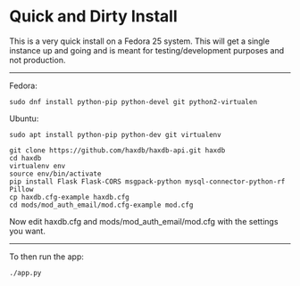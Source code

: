 # Quick and Dirty Install

This is a very quick install on a Fedora 25 system.  This will get a single
instance up and going and is meant for testing/development purposes and not
production.

---

Fedora:
```
sudo dnf install python-pip python-devel git python2-virtualen
```

Ubuntu:
```
sudo apt install python-pip python-dev git virtualenv
```


```
git clone https://github.com/haxdb/haxdb-api.git haxdb
cd haxdb
virtualenv env
source env/bin/activate
pip install Flask Flask-CORS msgpack-python mysql-connector-python-rf Pillow
cp haxdb.cfg-example haxdb.cfg
cd mods/mod_auth_email/mod.cfg-example mod.cfg
```
Now edit haxdb.cfg and mods/mod_auth_email/mod.cfg with the settings you want.  

---

To then run the app:
```
./app.py
```
